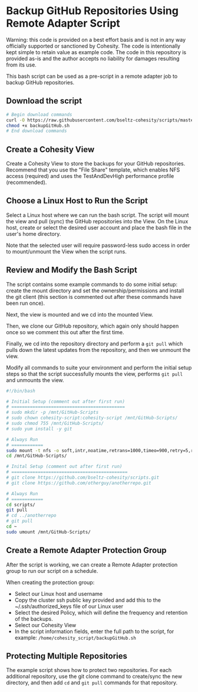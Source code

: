 # Backup GitHub Repositories Using Remote Adapter Script

Warning: this code is provided on a best effort basis and is not in any way officially supported or sanctioned by Cohesity. The code is intentionally kept simple to retain value as example code. The code in this repository is provided as-is and the author accepts no liability for damages resulting from its use.

This bash script can be used as a pre-script in a remote adapter job to backup GitHub repositories.

## Download the script

```bash
# Begin download commands
curl -O https://raw.githubusercontent.com/bseltz-cohesity/scripts/master/remoteAdapter/backupGitHub/backupGitHub.sh
chmod +x backupGitHub.sh
# End download commands
```

## Create a Cohesity View

Create a Cohesity View to store the backups for your GitHub repositories. Recommend that you use the "File Share" template, which enables NFS access (required) and uses the TestAndDevHigh performance profile (recommended).

## Choose a Linux Host to Run the Script

Select a Linux host where we can run the bash script. The script will mount the view and pull (sync) the GitHub repositories into the View. On the Linux host, create or select the desired user account and place the bash file in the user's home directory.

Note that the selected user will require password-less sudo access in order to mount/unmount the View when the script runs.

## Review and Modify the Bash Script

The script contains some example commands to do some initial setup: create the mount directory and set the ownership/permissions and install the git client (this section is commented out after these commands have been run once).

Next, the view is mounted and we cd into the mounted View.

Then, we clone our GitHub repository, which again only should happen once so we comment this out after the first time.

Finally, we cd into the repository directory and perform a `git pull` which pulls down the latest updates from the repository, and then we unmount the view.

Modify all commands to suite your environment and perform the initial setup steps so that the script successfully mounts the view, performs `git pull` and unmounts the view.

```bash
#!/bin/bash

# Initial Setup (comment out after first run)
# ===========================================
# sudo mkdir -p /mnt/GitHub-Scripts
# sudo chown cohesity-script:cohesity-script /mnt/GitHub-Scripts/
# sudo chmod 755 /mnt/GitHub-Scripts/
# sudo yum install -y git

# Always Run
# ============
sudo mount -t nfs -o soft,intr,noatime,retrans=1000,timeo=900,retry=5,rsize=1048576,wsize=1048576,nolock mycohesity:/GitHub-Scripts /mnt/GitHub-Scripts/
cd /mnt/GitHub-Scripts/

# Inital Setup (comment out after first run)
# ============================================
# git clone https://github.com/bseltz-cohesity/scripts.git
# git clone https://github.com/otherguy/anotherrepo.git

# Always Run
# ============
cd scripts/
git pull
# cd ../anotherrepo
# git pull
cd ~
sudo umount /mnt/GitHub-Scripts/
```

## Create a Remote Adapter Protection Group

After the script is working, we can create a Remote Adapter protection group to run our script on a schedule.

When creating the protection group:

* Select our Linux host and username
* Copy the cluster ssh public key provided and add this to the ~/.ssh/authorized_keys file of our Linux user
* Select the desired Policy, which will define the frequency and retention of the backups.
* Select our Cohesity View
* In the script information fields, enter the full path to the script, for example: `/home/cohesity_script/backupGitHub.sh`

## Protecting Multiple Repositories

The example script shows how to protect two repositories. For each additional repository, use the git clone command to create/sync the new directory, and then add `cd` and `git pull` commands for that repository.
